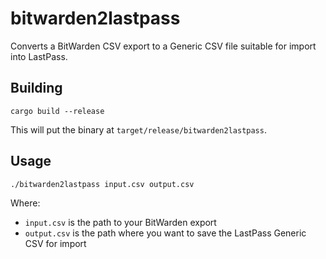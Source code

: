 # bitwarden2lastpass

Converts a BitWarden CSV export to a Generic CSV file suitable for import into LastPass.

## Building

```
cargo build --release
```

This will put the binary at `target/release/bitwarden2lastpass`.

## Usage

```
./bitwarden2lastpass input.csv output.csv
```

Where:

* `input.csv` is the path to your BitWarden export
* `output.csv` is the path where you want to save the LastPass Generic CSV for import
